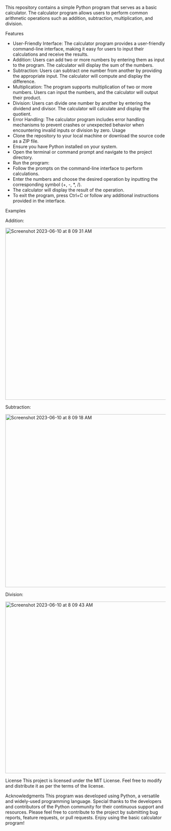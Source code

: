 This repository contains a simple Python program that serves as a basic calculator. The calculator program allows users to perform common arithmetic operations such as addition, subtraction, multiplication, and division.

Features

- User-Friendly Interface: The calculator program provides a user-friendly command-line interface, making it easy for users to input their calculations and receive the results.
- Addition: Users can add two or more numbers by entering them as input to the program. The calculator will display the sum of the numbers.
- Subtraction: Users can subtract one number from another by providing the appropriate input. The calculator will compute and display the difference.
- Multiplication: The program supports multiplication of two or more numbers. Users can input the numbers, and the calculator will output their product.
- Division: Users can divide one number by another by entering the dividend and divisor. The calculator will calculate and display the quotient.
- Error Handling: The calculator program includes error handling mechanisms to prevent crashes or unexpected behavior when encountering invalid inputs or division by zero.
Usage
- Clone the repository to your local machine or download the source code as a ZIP file.
- Ensure you have Python installed on your system.
- Open the terminal or command prompt and navigate to the project directory.
- Run the program:
- Follow the prompts on the command-line interface to perform calculations.
- Enter the numbers and choose the desired operation by inputting the corresponding symbol (+, -, *, /).
- The calculator will display the result of the operation.
- To exit the program, press Ctrl+C or follow any additional instructions provided in the interface.

Examples

Addition:

<img width="539" alt="Screenshot 2023-06-10 at 8 09 31 AM" src="https://github.com/han-dann/BasicCalculatorApp/assets/98670479/e3460771-fcce-4c7f-827c-e199fc262a05">

Subtraction:

<img width="542" alt="Screenshot 2023-06-10 at 8 09 18 AM" src="https://github.com/han-dann/BasicCalculatorApp/assets/98670479/9506dd00-7330-45c5-9251-389ff95b58f9">

Division:

<img width="538" alt="Screenshot 2023-06-10 at 8 09 43 AM" src="https://github.com/han-dann/BasicCalculatorApp/assets/98670479/1b9c5bc2-0e27-4576-afcf-b1b50612d907">

License
This project is licensed under the MIT License. Feel free to modify and distribute it as per the terms of the license.

Acknowledgments
This program was developed using Python, a versatile and widely-used programming language.
Special thanks to the developers and contributors of the Python community for their continuous support and resources.
Please feel free to contribute to the project by submitting bug reports, feature requests, or pull requests. Enjoy using the basic calculator program!
